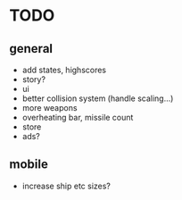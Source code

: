 # TODO
## general
* add states, highscores
* story?
* ui
* better collision system (handle scaling...)
* more weapons
* overheating bar, missile count
* store
* ads?

## mobile
* increase ship etc sizes?
